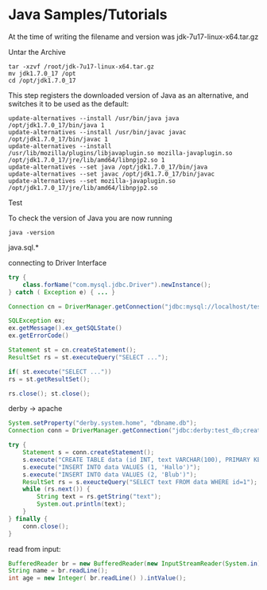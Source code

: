# Java Samples/Tutorials

At the time of writing the filename and version was jdk-7u17-linux-x64.tar.gz

 Untar the Archive
 ```shell
tar -xzvf /root/jdk-7u17-linux-x64.tar.gz
mv jdk1.7.0_17 /opt
cd /opt/jdk1.7.0_17
```

This step registers the downloaded version of Java as an alternative, and switches it to be used as the default:

```shell
update-alternatives --install /usr/bin/java java /opt/jdk1.7.0_17/bin/java 1
update-alternatives --install /usr/bin/javac javac /opt/jdk1.7.0_17/bin/javac 1
update-alternatives --install /usr/lib/mozilla/plugins/libjavaplugin.so mozilla-javaplugin.so /opt/jdk1.7.0_17/jre/lib/amd64/libnpjp2.so 1
update-alternatives --set java /opt/jdk1.7.0_17/bin/java
update-alternatives --set javac /opt/jdk1.7.0_17/bin/javac
update-alternatives --set mozilla-javaplugin.so /opt/jdk1.7.0_17/jre/lib/amd64/libnpjp2.so
```

Test

To check the version of Java you are now running
```shell
java -version
```


java.sql.*

connecting to Driver Interface
```java
try {
    class.forName("com.mysql.jdbc.Driver").newInstance();
} catch ( Exception e) { ... }

Connection cn = DriverManager.getConnection("jdbc:mysql://localhost/test?user=bla&password=bla");

SQLException ex;
ex.getMessage().ex_getSQLState()
ex.getErrorCode()

Statement st = cn.createStatement();
ResultSet rs = st.executeQuery("SELECT ...");

if( st.execute("SELECT ..."))
rs = st.getResultSet();

rs.close(); st.close();
```

derby -> apache
```java
System.setProperty("derby.system.home", "dbname.db");
Connection conn = DriverManager.getConnection("jdbc:derby:test_db;create=true");

try {
    Statement s = conn.createStatement();
    s.execute("CREATE TABLE data (id INT, text VARCHAR(100), PRIMARY KEY (id))");
    s.execute("INSERT INTO data VALUES (1, 'Hallo')");
    s.execute("INSERT INTO data VALUES (2, 'Blub')");
    ResultSet rs = s.exeucteQuery("SELECT text FROM data WHERE id=1");
    while (rs.next()) {
        String text = rs.getString("text");
        System.out.println(text);
    }
} finally {
    conn.close();
}
```

read from input:

```java
BufferedReader br = new BufferedReader(new InputStreamReader(System.in));
String name = br.readLine();
int age = new Integer( br.readLine() ).intValue();
```
